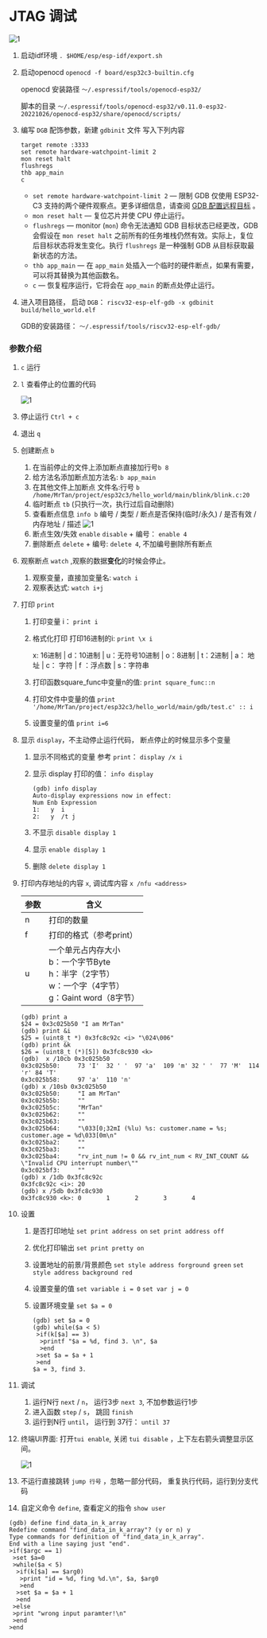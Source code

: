 # JTAG 调试 

![1](./img/2023-05-15_09-31.png)

1. 启动idf环境 `. $HOME/esp/esp-idf/export.sh`

2. 启动openocd `openocd -f board/esp32c3-builtin.cfg`

   openocd 安装路径 `～/.espressif/tools/openocd-esp32/`

   脚本的目录 `～/.espressif/tools/openocd-esp32/v0.11.0-esp32-20221026/openocd-esp32/share/openocd/scripts/`

3. 编写 `DGB` 配饰参数，新建 `gdbinit` 文件 写入下列内容

   ```
   target remote :3333
   set remote hardware-watchpoint-limit 2
   mon reset halt
   flushregs
   thb app_main
   c
   ```

   - `set remote hardware-watchpoint-limit 2` — 限制 GDB 仅使用 ESP32-C3 支持的两个硬件观察点。更多详细信息，请查阅 [GDB 配置远程目标](https://sourceware.org/gdb/onlinedocs/gdb/Remote-Configuration.html) 。
   - `mon reset halt` — 复位芯片并使 CPU 停止运行。
   - `flushregs` — monitor (`mon`) 命令无法通知 GDB 目标状态已经更改，GDB 会假设在 `mon reset halt` 之前所有的任务堆栈仍然有效。实际上，复位后目标状态将发生变化。执行 `flushregs` 是一种强制 GDB 从目标获取最新状态的方法。
   - `thb app_main` — 在 `app_main` 处插入一个临时的硬件断点，如果有需要，可以将其替换为其他函数名。
   - `c` — 恢复程序运行，它将会在 `app_main` 的断点处停止运行。

4. 进入项目路径， 启动 `DGB`： `riscv32-esp-elf-gdb -x gdbinit build/hello_world.elf`

   GDB的安装路径： `～/.espressif/tools/riscv32-esp-elf-gdb/`

### 参数介绍

1. `c`  运行

2. `l` 查看停止的位置的代码

   ![1](./img/2023-05-15_09-44.png)

3. 停止运行 `Ctrl + c`

4. 退出 `q`

5. 创建断点 `b` 

   1. 在当前停止的文件上添加断点直接加行号`b 8`
   2. 给方法名添加断点加方法名: `b app_main`
   3. 在其他文件上加断点 文件名:行号 `b /home/MrTan/project/esp32c3/hello_world/main/blink/blink.c:20`
   4. 临时断点 `tb` (只执行一次，执行过后自动删除)
   5. 查看断点信息 `info b`   编号 / 类型 / 断点是否保持(临时/永久) / 是否有效 / 内存地址 / 描述  ![1](./img/2023-05-15_09-56.png)
   6. 断点生效/失效 `enable` `disable`  + 编号： `enable 4`
   7. 删除断点 `delete` + 编号: `delete 4`, 不加编号删除所有断点

6. 观察断点 `watch` ,观察的数据**变化**的时候会停止。

   1. 观察变量，直接加变量名: `watch i`
   2. 观察表达式: `watch i+j`

7. 打印 `print`

   1. 打印变量 i： `print i`

   2. 格式化打印 打印16进制的i: `print \x i`

      x: 16进制 | d：10进制 | u：无符号10进制 | o：8进制 | t：2进制 | a： 地址 | c： 字符 | f ：浮点数 | s：字符串

   3. 打印函数square_func中变量n的值: `print square_func::n `

   4. 打印文件中变量的值 `print '/home/MrTan/project/esp32c3/hello_world/main/gdb/test.c' :: i`

   5. 设置变量的值 `print i=6`

8. 显示 `display`，不主动停止运行代码， 断点停止的时候显示多个变量

   1. 显示不同格式的变量 参考 `print`： `display /x i `

   2. 显示 display 打印的值： `info display`

      ```
      (gdb) info display 
      Auto-display expressions now in effect:
      Num Enb Expression
      1:   y  i
      2:   y  /t j
      ```

   3. 不显示 `disable display 1`

   4. 显示 `enable display 1`

   5. 删除 `delete display 1`

9. 打印内存地址的内容 `x`, 调试库内容 `x /nfu <address>` 

   | 参数 | 含义                                                         |
   | ---- | ------------------------------------------------------------ |
   | n    | 打印的数量                                                   |
   | f    | 打印的格式（参考print）                                      |
   | u    | 一个单元占内存大小<br />b：一个字节Byte<br />h：半字（2字节）<br />w：一个字（4字节）<br />g：Gaint word（8字节） |

   ```
   (gdb) print a 
   $24 = 0x3c025b50 "I am MrTan"
   (gdb) print &i
   $25 = (uint8_t *) 0x3fc8c92c <i> "\024\006"
   (gdb) print &k
   $26 = (uint8_t (*)[5]) 0x3fc8c930 <k>
   (gdb)  x /10cb 0x3c025b50
   0x3c025b50:     73 'I'  32 ' '  97 'a'  109 'm' 32 ' '  77 'M'  114 'r' 84 'T'
   0x3c025b58:     97 'a'  110 'n'
   (gdb) x /10sb 0x3c025b50
   0x3c025b50:     "I am MrTan"
   0x3c025b5b:     ""
   0x3c025b5c:     "MrTan"
   0x3c025b62:     ""
   0x3c025b63:     ""
   0x3c025b64:     "\033[0;32mI (%lu) %s: customer.name = %s; customer.age = %d\033[0m\n"
   0x3c025ba2:     ""
   0x3c025ba3:     ""
   0x3c025ba4:     "rv_int_num != 0 && rv_int_num < RV_INT_COUNT && \"Invalid CPU interrupt number\""
   0x3c025bf3:     ""
   (gdb) x /1db 0x3fc8c92c
   0x3fc8c92c <i>: 20
   (gdb) x /5db 0x3fc8c930
   0x3fc8c930 <k>: 0       1       2       3       4
   ```

10. 设置

    1. 是否打印地址 `set print address on` `set print address off`

    2. 优化打印输出 `set print pretty on`

    3. 设置地址的前景/背景颜色 `set style address forground green` `set style address background red`

    4. 设置变量的值 `set variable i = 0` `set var j = 0`

    5. 设置环境变量 `set $a = 0`

       ```
       (gdb) set $a = 0
       (gdb) while($a < 5)
        >if(k[$a] == 3)
         >printf "$a = %d, find 3. \n", $a
         >end
        >set $a = $a + 1
        >end
       $a = 3, find 3.
       ```

11. 调试

    1. 运行N行 `next` / `n`， 运行3步 `next 3`, 不加参数运行1步
    2. 进入函数 `step` / `s`， 跳回 `finish`
    3. 运行到N行 `until`， 运行到 37行： `until 37`

12. 终端UI界面: 打开`tui enable`, 关闭 `tui disable` ，上下左右箭头调整显示区间。

    ![1](./img/2023-05-15_14-30.png)

13. 不运行直接跳转 `jump 行号` ，忽略一部分代码， 重复执行代码，运行到分支代码

14. 自定义命令 `define`, 查看定义的指令 `show user`

```
(gdb) define find_data_in_k_array
Redefine command "find_data_in_k_array"? (y or n) y
Type commands for definition of "find_data_in_k_array".
End with a line saying just "end".
>if($argc == 1)
 >set $a=0
 >while($a < 5)
  >if(k[$a] == $arg0)
   >print "id = %d, fing %d.\n", $a, $arg0
   >end
  >set $a = $a + 1
  >end
 >else 
 >print "wrong input paramter!\n"
 >end
>end
```

